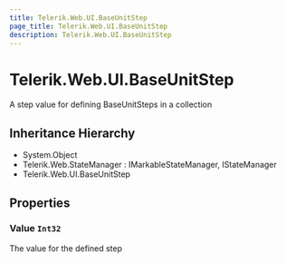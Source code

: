 ```yaml
---
title: Telerik.Web.UI.BaseUnitStep
page_title: Telerik.Web.UI.BaseUnitStep
description: Telerik.Web.UI.BaseUnitStep
---
```


# Telerik.Web.UI.BaseUnitStep

A step value for defining BaseUnitSteps in a collection

## Inheritance Hierarchy

* System.Object
* Telerik.Web.StateManager : IMarkableStateManager, IStateManager
* Telerik.Web.UI.BaseUnitStep

## Properties

###  Value `Int32`

The value for the defined step

